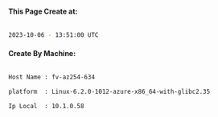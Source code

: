 
   
#### This Page Create at:

```bash

2023-10-06 - 13:51:00 UTC

```

#### Create By Machine:

```bash

Host Name : fv-az254-634

platform  : Linux-6.2.0-1012-azure-x86_64-with-glibc2.35

Ip Local  : 10.1.0.58

```

